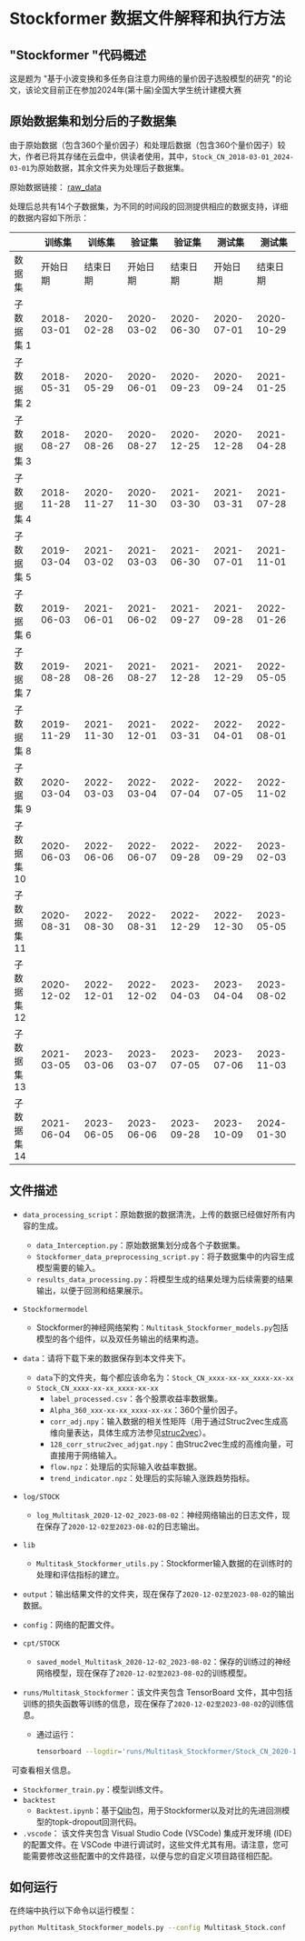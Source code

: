 # Stockformer 数据文件解释和执行方法

## "Stockformer "代码概述
这是题为 "基于小波变换和多任务自注意力网络的量价因子选股模型的研究 "的论文，该论文目前正在参加2024年(第十届)全国大学生统计建模大赛


## 原始数据集和划分后的子数据集
由于原始数据（包含360个量价因子）和处理后数据（包含360个量价因子）较大，作者已将其存储在云盘中，供读者使用，其中，`Stock_CN_2018-03-01_2024-03-01`为原始数据，其余文件夹为处理后子数据集。

原始数据链接： [raw_data](https://drive.google.com/drive/folders/1V-qq2NtCV0T4ULgYLI05Ev8g5ntoC3io?usp=sharing)

处理后总共有14个子数据集，为不同的时间段的回测提供相应的数据支持，详细的数据内容如下所示：

|             | 训练集     | 训练集     | 验证集     | 验证集     | 测试集     | 测试集     |
| ----------- | ---------- | ---------- | ---------- | ---------- | ---------- | ---------- |
| 数据集      | 开始日期   | 结束日期   | 开始日期   | 结束日期   | 开始日期   | 结束日期   |
| 子数据集 1  | 2018-03-01 | 2020-02-28 | 2020-03-02 | 2020-06-30 | 2020-07-01 | 2020-10-29 |
| 子数据集 2  | 2018-05-31 | 2020-05-29 | 2020-06-01 | 2020-09-23 | 2020-09-24 | 2021-01-25 |
| 子数据集 3  | 2018-08-27 | 2020-08-26 | 2020-08-27 | 2020-12-25 | 2020-12-28 | 2021-04-28 |
| 子数据集 4  | 2018-11-28 | 2020-11-27 | 2020-11-30 | 2021-03-30 | 2021-03-31 | 2021-07-28 |
| 子数据集 5  | 2019-03-04 | 2021-03-02 | 2021-03-03 | 2021-06-30 | 2021-07-01 | 2021-11-01 |
| 子数据集 6  | 2019-06-03 | 2021-06-01 | 2021-06-02 | 2021-09-27 | 2021-09-28 | 2022-01-26 |
| 子数据集 7  | 2019-08-28 | 2021-08-26 | 2021-08-27 | 2021-12-28 | 2021-12-29 | 2022-05-05 |
| 子数据集 8  | 2019-11-29 | 2021-11-30 | 2021-12-01 | 2022-03-31 | 2022-04-01 | 2022-08-01 |
| 子数据集 9  | 2020-03-04 | 2022-03-03 | 2022-03-04 | 2022-07-04 | 2022-07-05 | 2022-11-02 |
| 子数据集 10 | 2020-06-03 | 2022-06-06 | 2022-06-07 | 2022-09-28 | 2022-09-29 | 2023-02-03 |
| 子数据集 11 | 2020-08-31 | 2022-08-30 | 2022-08-31 | 2022-12-29 | 2022-12-30 | 2023-05-05 |
| 子数据集 12 | 2020-12-02 | 2022-12-01 | 2022-12-02 | 2023-04-03 | 2023-04-04 | 2023-08-02 |
| 子数据集 13 | 2021-03-05 | 2023-03-06 | 2023-03-07 | 2023-07-05 | 2023-07-06 | 2023-11-03 |
| 子数据集 14 | 2021-06-04 | 2023-06-05 | 2023-06-06 | 2023-09-28 | 2023-10-09 | 2024-01-30 |


## 文件描述
- `data_processing_script`：原始数据的数据清洗，上传的数据已经做好所有内容的生成。

  - `data_Interception.py`：原始数据集划分成各个子数据集。
  - `Stockformer_data_preprocessing_script.py`：将子数据集中的内容生成模型需要的输入。
  - `results_data_processing.py`：将模型生成的结果处理为后续需要的结果输出，以便于回测和结果展示。

- `Stockformermodel`

  - Stockformer的神经网络架构：`Multitask_Stockformer_models.py`包括模型的各个组件，以及双任务输出的结果构造。

- `data`：请将下载下来的数据保存到本文件夹下。

  - `data`下的文件夹，每个都应该命名为：`Stock_CN_xxxx-xx-xx_xxxx-xx-xx`
  - `Stock_CN_xxxx-xx-xx_xxxx-xx-xx`
    - `label_processed.csv`：各个股票收益率数据集。
    - `Alpha_360_xxx-xx-xx_xxxx-xx-xx`：360个量价因子。
    - `corr_adj.npy`：输入数据的相关性矩阵（用于通过Struc2vec生成高维向量表达，具体生成方法参见[struc2vec](https://github.com/shenweichen/GraphEmbedding/blob/master/examples/struc2vec_flight.py)）。
    - `128_corr_struc2vec_adjgat.npy`：由Struc2vec生成的高维向量，可直接用于网络输入。
    - `flow.npz`：处理后的实际输入收益率数据。
    - `trend_indicator.npz`：处理后的实际输入涨跌趋势指标。

- `log/STOCK`
  - `log_Multitask_2020-12-02_2023-08-02`：神经网络输出的日志文件，现在保存了`2020-12-02至2023-08-02`的日志输出。

- `lib`

  - `Multitask_Stockformer_utils.py`：Stockformer输入数据的在训练时的处理和评估指标的建立。

- `output`：输出结果文件的文件夹，现在保存了`2020-12-02至2023-08-02`的输出数据。

- `config`：网络的配置文件。

- `cpt/STOCK`

  - `saved_model_Multitask_2020-12-02_2023-08-02`：保存的训练过的神经网络模型，现在保存了`2020-12-02至2023-08-02`的训练模型。

- `runs/Multitask_Stockformer`：该文件夹包含 TensorBoard 文件，其中包括训练的损失函数等训练的信息，现在保存了`2020-12-02至2023-08-02`的训练信息。

  - 通过运行：

    ```sh
    tensorboard --logdir='runs/Multitask_Stockformer/Stock_CN_2020-12-02_2023-08-02'
    ```


​				可查看相关信息。

- `Stockformer_train.py`：模型训练文件。
- `backtest`
  - `Backtest.ipynb`：基于[Qlib](https://github.com/microsoft/qlib)包，用于Stockformer以及对比的先进回测模型的topk-dropout回测代码。
- `.vscode`： 该文件夹包含 Visual Studio Code (VSCode) 集成开发环境 (IDE) 的配置文件。在 VSCode 中进行调试时，这些文件尤其有用。请注意，您可能需要修改这些配置中的文件路径，以便与您的自定义项目路径相匹配。


## 如何运行
在终端中执行以下命令以运行模型：

```sh
python Multitask_Stockformer_models.py --config Multitask_Stock.conf
```
